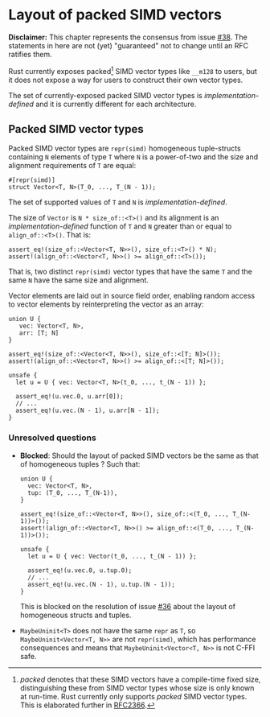 # Layout of packed SIMD vectors

**Disclaimer:** This chapter represents the consensus from issue
[#38]. The statements in here are not (yet) "guaranteed"
not to change until an RFC ratifies them.

[#38]: https://github.com/rust-rfcs/unsafe-code-guidelines/issues/38

Rust currently exposes packed[^1] SIMD vector types like `__m128` to users, but it
does not expose a way for users to construct their own vector types.

The set of currently-exposed packed SIMD vector types is
_implementation-defined_ and it is currently different for each architecture.

[^1]: _packed_ denotes that these SIMD vectors have a compile-time fixed size,
    distinguishing these from SIMD vector types whose size is only known at
    run-time. Rust currently only supports _packed_ SIMD vector types. This is
    elaborated further in [RFC2366].
    
[RFC2366]: https://github.com/gnzlbg/rfcs/blob/ppv/text/0000-ppv.md#interaction-with-cray-vectors

## Packed SIMD vector types

Packed SIMD vector types are `repr(simd)` homogeneous tuple-structs containing
`N` elements of type `T` where `N` is a power-of-two and the size and alignment
requirements of `T` are equal:

```rust,ignore
#[repr(simd)]
struct Vector<T, N>(T_0, ..., T_(N - 1));
```

The set of supported values of `T` and `N` is _implementation-defined_.

The size of `Vector` is `N * size_of::<T>()` and its alignment is an
_implementation-defined_ function of `T` and `N` greater than or equal to
`align_of::<T>()`. That is:

```rust,ignore
assert_eq!(size_of::<Vector<T, N>>(), size_of::<T>() * N);
assert!(align_of::<Vector<T, N>>() >= align_of::<T>());
```

That is, two distinct `repr(simd)` vector types that have the same `T` and the
same `N` have the same size and alignment.

Vector elements are laid out in source field order, enabling random access to
vector elements by reinterpreting the vector as an array:

```rust,ignore
union U {
   vec: Vector<T, N>,
   arr: [T; N]
}

assert_eq!(size_of::<Vector<T, N>>(), size_of::<[T; N]>());
assert!(align_of::<Vector<T, N>>() >= align_of::<[T; N]>());

unsafe {
  let u = U { vec: Vector<T, N>(t_0, ..., t_(N - 1)) };

  assert_eq!(u.vec.0, u.arr[0]);
  // ... 
  assert_eq!(u.vec.(N - 1), u.arr[N - 1]);
}
```

### Unresolved questions

* **Blocked**: Should the layout of packed SIMD vectors be the same as that of
  homogeneous tuples ? Such that:

  ```rust,ignore
  union U {
    vec: Vector<T, N>,
    tup: (T_0, ..., T_(N-1)),
  }

  assert_eq!(size_of::<Vector<T, N>>(), size_of::<(T_0, ..., T_(N-1))>());
  assert!(align_of::<Vector<T, N>>() >= align_of::<(T_0, ..., T_(N-1))>());

  unsafe {
    let u = U { vec: Vector(t_0, ..., t_(N - 1)) };

    assert_eq!(u.vec.0, u.tup.0);
    // ... 
    assert_eq!(u.vec.(N - 1), u.tup.(N - 1));
  }
  ```
  
  This is blocked on the resolution of issue [#36] about the layout of
  homogeneous structs and tuples.
  
  [#36]: https://github.com/rust-rfcs/unsafe-code-guidelines/issues/36
  
* `MaybeUninit<T>` does not have the same `repr` as `T`, so
  `MaybeUninit<Vector<T, N>>` are not `repr(simd)`, which has performance
  consequences and means that `MaybeUninit<Vector<T, N>>` is not C-FFI safe.
